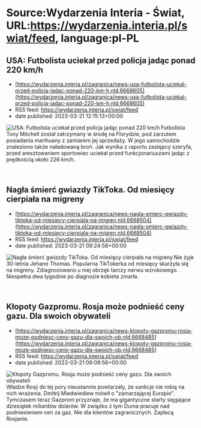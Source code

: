 # Source:Wydarzenia Interia - Świat, URL:https://wydarzenia.interia.pl/swiat/feed, language:pl-PL

## USA: Futbolista uciekał przed policja jadąc ponad 220 km/h
 - [https://wydarzenia.interia.pl/zagranica/news-usa-futbolista-uciekal-przed-policja-jadac-ponad-220-km-h,nId,6668605](https://wydarzenia.interia.pl/zagranica/news-usa-futbolista-uciekal-przed-policja-jadac-ponad-220-km-h,nId,6668605)
 - RSS feed: https://wydarzenia.interia.pl/swiat/feed
 - date published: 2023-03-21 12:15:13+00:00

<p><a href="https://wydarzenia.interia.pl/zagranica/news-usa-futbolista-uciekal-przed-policja-jadac-ponad-220-km-h,nId,6668605"><img align="left" alt="USA: Futbolista uciekał przed policja jadąc ponad 220 km/h" src="https://i.iplsc.com/usa-futbolista-uciekal-przed-policja-jadac-ponad-220-km-h/000GX5PT52XGI9PS-C321.jpg" /></a>Futbolista Tony Mitchell został zatrzymany w środę na Florydzie, pod zarzutem posiadania marihuany z zamiarem jej sprzedaży. W jego samochodzie znaleziono także naładowaną broń. Jak wynika z raportu zastępcy szeryfa, przed aresztowaniem sportowiec uciekał przed funkcjonariuszami jadąc z prędkością około 226 km/h.</p><br clear="all" />

## Nagła śmierć gwiazdy TikToka. Od miesięcy cierpiała na migreny
 - [https://wydarzenia.interia.pl/zagranica/news-nagla-smierc-gwiazdy-tiktoka-od-miesiecy-cierpiala-na-migren,nId,6668504](https://wydarzenia.interia.pl/zagranica/news-nagla-smierc-gwiazdy-tiktoka-od-miesiecy-cierpiala-na-migren,nId,6668504)
 - RSS feed: https://wydarzenia.interia.pl/swiat/feed
 - date published: 2023-03-21 09:24:58+00:00

<p><a href="https://wydarzenia.interia.pl/zagranica/news-nagla-smierc-gwiazdy-tiktoka-od-miesiecy-cierpiala-na-migren,nId,6668504"><img align="left" alt="Nagła śmierć gwiazdy TikToka. Od miesięcy cierpiała na migreny" src="https://i.iplsc.com/nagla-smierc-gwiazdy-tiktoka-od-miesiecy-cierpiala-na-migren/000GX4L9FA62QIFK-C321.jpg" /></a>Nie żyje 30-letnia Jehane Thomas. Popularna TikTokerka od miesięcy skarżyła się na migreny. Zdiagnozowano u niej obrzęk tarczy nerwu wzrokowego. Niespełna dwa tygodnie po diagnozie kobieta zmarła.</p><br clear="all" />

## Kłopoty Gazpromu. Rosja może podnieść ceny gazu. Dla swoich obywateli
 - [https://wydarzenia.interia.pl/zagranica/news-klopoty-gazpromu-rosja-moze-podniesc-ceny-gazu-dla-swoich-ob,nId,6668485](https://wydarzenia.interia.pl/zagranica/news-klopoty-gazpromu-rosja-moze-podniesc-ceny-gazu-dla-swoich-ob,nId,6668485)
 - RSS feed: https://wydarzenia.interia.pl/swiat/feed
 - date published: 2023-03-21 09:09:56+00:00

<p><a href="https://wydarzenia.interia.pl/zagranica/news-klopoty-gazpromu-rosja-moze-podniesc-ceny-gazu-dla-swoich-ob,nId,6668485"><img align="left" alt="Kłopoty Gazpromu. Rosja może podnieść ceny gazu. Dla swoich obywateli" src="https://i.iplsc.com/klopoty-gazpromu-rosja-moze-podniesc-ceny-gazu-dla-swoich-ob/000GX4J1JML4TSGY-C321.jpg" /></a>Władze Rosji do tej pory nieustannie powtarzały, że sankcje nie robią na nich wrażenia. Dmitrij Miedwiediew mówił o &quot;zamarzającej Europie&quot;. Tymczasem teraz Gazprom przyznaje, że ma gigantyczne starty sięgające dziesiątek miliardów dolarów. W związku z tym Duma pracuje nad podniesieniem cen za gaz. Nie dla klientów zagranicznych. Zapłacą Rosjanie.</p><br clear="all" />

